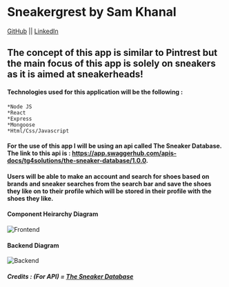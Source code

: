# Sneakergrest by Sam Khanal

[GitHub](https://github.com/samktenzin) || [LinkedIn](https://www.linkedin.com/in/samktenzin/)

## The concept of this app is similar to Pintrest but the main focus of this app is solely on sneakers as it is aimed at sneakerheads!


#### Technologies used for this application will be the following : 
    *Node JS
    *React
    *Express
    *Mongoose
    *Html/Css/Javascript



#### For the use of this app I will be using an api called The Sneaker Database. The link to this api is : https://app.swaggerhub.com/apis-docs/tg4solutions/the-sneaker-database/1.0.0.



#### Users will be able to make an account and search for shoes based on brands and sneaker searches from the search bar and save the shoes they like on to their profile which will be stored in their profile with the shoes they like.

#### Component Heirarchy Diagram
![Frontend](https://i.imgur.com/tKN6euU.jpg)

#### Backend Diagram
![Backend](https://imgur.com/a/FeVMy1f)

##### Credits : (For API) = [The Sneaker Database](https://app.swaggerhub.com/apis-docs/tg4solutions/the-sneaker-database/1.0.0)
